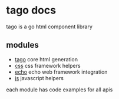 # tago docs

tago is a go html component library

## modules

- [tago](tago/api.md) core html generation
- [css](css/api.md) css framework helpers
- [echo](echo/api.md) echo web framework integration
- [js](js/api.md) javascript helpers

each module has code examples for all apis